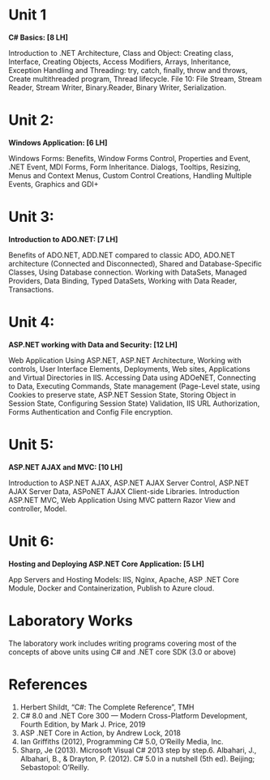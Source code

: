 # Unit 1

<p align="justify">

<b>C# Basics: [8 LH]</b> 

Introduction to .NET Architecture, Class and Object: Creating 
class, Interface, Creating Objects, Access Modifiers, Arrays, 
Inheritance, Exception Handling and Threading: try, catch, 
finally, throw and throws, Create multithreaded program, Thread 
lifecycle. File 10: File Stream, Stream Reader, Stream Writer, 
Binary.Reader, Binary Writer, Serialization.
</p>

# Unit 2:

<p align="justify">

<b>Windows Application: [6 LH]</b>

Windows Forms: Benefits, Window Forms Control, Properties and 
Event, .NET Event, MDI Forms, Form Inheritance. Dialogs, Tooltips,
Resizing, Menus and Context Menus, Custom Control Creations, 
Handling Multiple Events, Graphics and GDI+
</p>

# Unit 3:

<p align="justify">

<b>Introduction to ADO.NET: [7 LH]</b>

Benefits of ADO.NET, ADD.NET compared to classic ADO, ADO.NET 
architecture (Connected and Disconnected), Shared and 
Database-Specific Classes, Using Database connection. Working 
with DataSets, Managed Providers, Data Binding, Typed DataSets, 
Working with Data Reader, Transactions.
</p>

# Unit 4:

<p align="justify">

<b>ASP.NET working with Data and Security: [12 LH]</b>

Web Application Using ASP.NET, ASP.NET Architecture, Working with 
controls, User Interface Elements, Deployments, Web sites, 
Applications and Virtual Directories in IIS. Accessing Data using 
ADOeNET, Connecting to Data, Executing Commands, State management
(Page-Level state, using Cookies to preserve state, ASP.NET 
Session State, Storing Object in Session State, Configuring 
Session State) Validation, IIS URL Authorization, Forms 
Authentication and Config File encryption.
</p>

# Unit 5:

<p align="justify">

<b>ASP.NET AJAX and MVC: [10 LH]</b>

Introduction to ASP.NET AJAX, ASP.NET AJAX Server Control, 
ASP.NET AJAX Server Data, ASPoNET AJAX Client-side Libraries. 
Introduction ASP.NET MVC, Web Application Using MVC pattern Razor 
View and controller, Model.
</p>

# Unit 6:

<p align="justify">

<b>Hosting and Deploying ASP.NET Core Application: [5 LH]</b>

App Servers and Hosting Models: IIS, Nginx, Apache, ASP .NET 
Core Module, Docker and Containerization, Publish to Azure 
cloud.
</p>

# Laboratory Works

The laboratory work includes writing programs covering most of 
the concepts of above units using C# and .NET core SDK 
(3.0 or above)

# References

1.  Herbert Shildt, “C#: The Complete Reference”, TMH
2.  C# 8.0 and .NET Core 300 — Modern Cross-Platform Development, Fourth Edition, by Mark J. Price, 2019
3.  ASP .NET Core in Action, by Andrew Lock, 2018
4.  Ian Griffiths (2012), Programming C# 5.0, O’Reilly Media, Inc.
5.  Sharp, Je (2013). Microsoft Visual C# 2013 step by step.6.  Albahari, J., Albahari, B., & Drayton, P. (2012). C# 5.0 in a nutshell (5th ed). Beijing; Sebastopol: O’Reilly.
